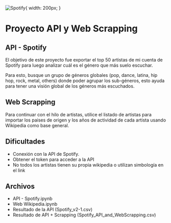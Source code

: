 ![Spotify](https://musicodiy.com/wp-content/uploads/2018/07/Spotify_Logo_feature.png ){ width: 200px; }


# Proyecto API y Web Scrapping

## API - Spotify

El objetivo de este proyecto fue exportar el top 50 artistas de mi cuenta de Spotify para luego analizar cuál es el género que más suelo escuchar.

Para esto, busque un grupo de géneros globales (pop, dance, latina, hip hop, rock, metal, others)  donde poder agrupar los sub-géneros, esto ayuda para tener una visión global de los géneros más escuchados.


## Web Scrapping

Para continuar con el hilo de artistas, utilice el listado de artistas para importar los paises de origen y los años de actividad de cada artista usando Wikipedia como base general.

## Dificultades
 - Conexión con la API de Spotify.
 - Obtener el token para acceder a la API
 - No todos los artistas tienen su propia wikipedia o utilizan simbología en el link
 
 
 ## Archivos
 
- API - Spotify.ipynb
- Web Wikipedia.ipynb
- Resultado de la API (Spotify_v2-1.csv)
- Resultado de API + Scrapping (Spotify_API_and_WebScrapping.csv)

